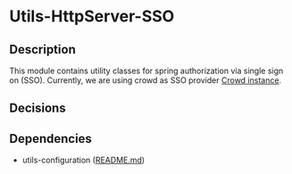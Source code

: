 # Utils-HttpServer-SSO

## Description

This module contains utility classes for spring authorization via single sign on (SSO).
Currently, we are using crowd as SSO provider [Crowd instance](https://access.vellity.net/crowd).

## Decisions

## Dependencies

- utils-configuration ([README.md](../utils-configuration/README.md))